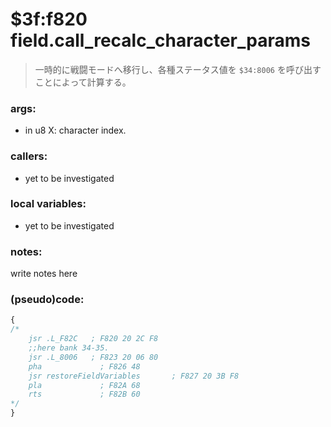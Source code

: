 ﻿
# $3f:f820 field.call_recalc_character_params
> 一時的に戦闘モードへ移行し、各種ステータス値を `$34:8006` を呼び出すことによって計算する。

### args:
+	in u8 X: character index.

### callers:
+	yet to be investigated

### local variables:
+	yet to be investigated

### notes:
write notes here

### (pseudo)code:
```js
{
/*
    jsr .L_F82C   ; F820 20 2C F8
	;;here bank 34-35.
    jsr .L_8006   ; F823 20 06 80
    pha             ; F826 48
    jsr restoreFieldVariables       ; F827 20 3B F8
    pla             ; F82A 68
    rts             ; F82B 60
*/
}
```

